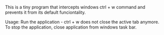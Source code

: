 This is a tiny program that intercepts windows ctrl + w command and prevents it from its default funciontality.

Usage: Run the application - ctrl + w does not close the active tab anymore.
To stop the application, close application from windows task bar.